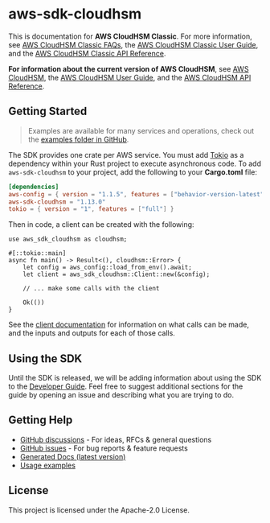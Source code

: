 # aws-sdk-cloudhsm

This is documentation for __AWS CloudHSM Classic__. For more information, see [AWS CloudHSM Classic FAQs](http://aws.amazon.com/cloudhsm/faqs-classic/), the [AWS CloudHSM Classic User Guide](https://docs.aws.amazon.com/cloudhsm/classic/userguide/), and the [AWS CloudHSM Classic API Reference](https://docs.aws.amazon.com/cloudhsm/classic/APIReference/).

__For information about the current version of AWS CloudHSM__, see [AWS CloudHSM](http://aws.amazon.com/cloudhsm/), the [AWS CloudHSM User Guide](https://docs.aws.amazon.com/cloudhsm/latest/userguide/), and the [AWS CloudHSM API Reference](https://docs.aws.amazon.com/cloudhsm/latest/APIReference/).

## Getting Started

> Examples are available for many services and operations, check out the
> [examples folder in GitHub](https://github.com/awslabs/aws-sdk-rust/tree/main/examples).

The SDK provides one crate per AWS service. You must add [Tokio](https://crates.io/crates/tokio)
as a dependency within your Rust project to execute asynchronous code. To add `aws-sdk-cloudhsm` to
your project, add the following to your **Cargo.toml** file:

```toml
[dependencies]
aws-config = { version = "1.1.5", features = ["behavior-version-latest"] }
aws-sdk-cloudhsm = "1.13.0"
tokio = { version = "1", features = ["full"] }
```

Then in code, a client can be created with the following:

```rust,no_run
use aws_sdk_cloudhsm as cloudhsm;

#[::tokio::main]
async fn main() -> Result<(), cloudhsm::Error> {
    let config = aws_config::load_from_env().await;
    let client = aws_sdk_cloudhsm::Client::new(&config);

    // ... make some calls with the client

    Ok(())
}
```

See the [client documentation](https://docs.rs/aws-sdk-cloudhsm/latest/aws_sdk_cloudhsm/client/struct.Client.html)
for information on what calls can be made, and the inputs and outputs for each of those calls.

## Using the SDK

Until the SDK is released, we will be adding information about using the SDK to the
[Developer Guide](https://docs.aws.amazon.com/sdk-for-rust/latest/dg/welcome.html). Feel free to suggest
additional sections for the guide by opening an issue and describing what you are trying to do.

## Getting Help

* [GitHub discussions](https://github.com/awslabs/aws-sdk-rust/discussions) - For ideas, RFCs & general questions
* [GitHub issues](https://github.com/awslabs/aws-sdk-rust/issues/new/choose) - For bug reports & feature requests
* [Generated Docs (latest version)](https://awslabs.github.io/aws-sdk-rust/)
* [Usage examples](https://github.com/awslabs/aws-sdk-rust/tree/main/examples)

## License

This project is licensed under the Apache-2.0 License.

